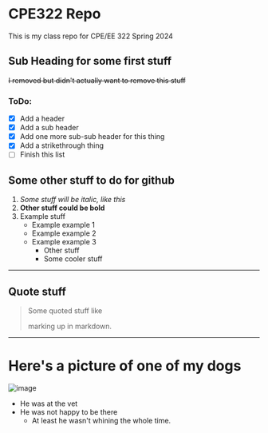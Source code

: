 # CPE322 Repo
This is my class repo for CPE/EE 322 Spring 2024

## Sub Heading for some first stuff
~~I removed but didn't actually want to remove this stuff~~

### ToDo:
- [x] Add a header
- [x] Add a sub header
- [x] Add one more sub-sub header for this thing
- [x] Add a strikethrough thing
- [ ] Finish this list

## Some other stuff to do for github

1. *Some stuff will be italic, like this*
2.  **Other stuff could be bold**
3. Example stuff
   - Example example 1
   - Example example 2
   - Example example 3
     * Other stuff
     * Some cooler stuff

---
## Quote stuff
> Some quoted stuff like
> 
> marking up in markdown.

---
# Here's a picture of one of my dogs

![image](https://github.com/Nestle-Crunch/CPE322/assets/90861355/48099c0c-adad-4034-ad4b-d682e0aab31c)

- He was at the vet
- He was not happy to be there
  * At least he wasn't whining the whole time.
